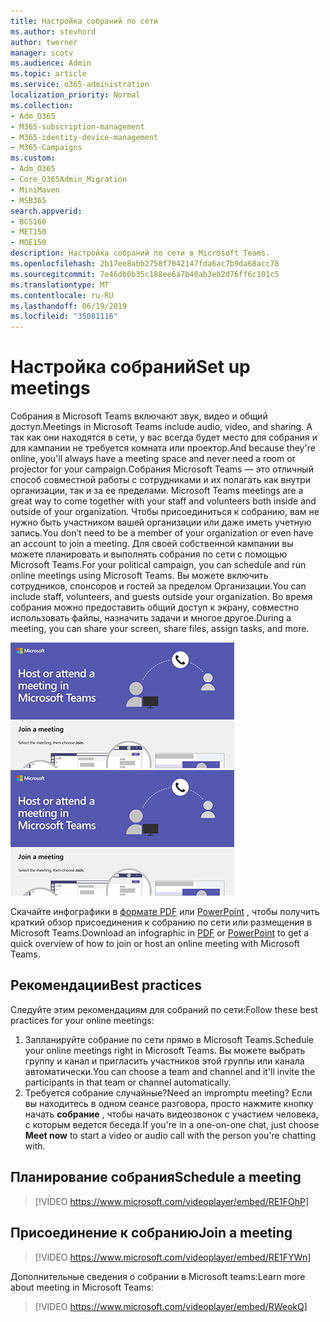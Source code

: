 ```yaml
---
title: Настройка собраний по сети
ms.author: stevhord
author: twerner
manager: scotv
ms.audience: Admin
ms.topic: article
ms.service: o365-administration
localization_priority: Normal
ms.collection:
- Adm_O365
- M365-subscription-management
- M365-identity-device-management
- M365-Campaigns
ms.custom:
- Adm_O365
- Core_O365Admin_Migration
- MiniMaven
- MSB365
search.appverid:
- BCS160
- MET150
- MOE150
description: Настройка собраний по сети в Microsoft Teams.
ms.openlocfilehash: 2b17ee8abb2758f7042147fda6ac7b9da68acc78
ms.sourcegitcommit: 7e46db0b35c188ee6a7b40ab3eb2d76ff6c101c5
ms.translationtype: MT
ms.contentlocale: ru-RU
ms.lasthandoff: 06/19/2019
ms.locfileid: "35081116"
---
```

# <a name="set-up-meetings"></a><span data-ttu-id="d7261-103">Настройка собраний</span><span class="sxs-lookup"><span data-stu-id="d7261-103">Set up meetings</span></span>

<span data-ttu-id="d7261-104">Собрания в Microsoft Teams включают звук, видео и общий доступ.</span><span class="sxs-lookup"><span data-stu-id="d7261-104">Meetings in Microsoft Teams include audio, video, and sharing.</span></span> <span data-ttu-id="d7261-105">А так как они находятся в сети, у вас всегда будет место для собрания и для кампании не требуется комната или проектор.</span><span class="sxs-lookup"><span data-stu-id="d7261-105">And because they're online, you'll always have a meeting space and never need a room or projector for your campaign.</span></span><span data-ttu-id="d7261-106">Собрания Microsoft Teams — это отличный способ совместной работы с сотрудниками и их полагать как внутри организации, так и за ее пределами.</span><span class="sxs-lookup"><span data-stu-id="d7261-106"> Microsoft Teams meetings are a great way to come together with your staff and volunteers both inside and outside of your organization.</span></span> <span data-ttu-id="d7261-107">Чтобы присоединиться к собранию, вам не нужно быть участником вашей организации или даже иметь учетную запись.</span><span class="sxs-lookup"><span data-stu-id="d7261-107">You don’t need to be a member of your organization or even have an account to join a meeting.</span></span> <span data-ttu-id="d7261-108">Для своей собственной кампании вы можете планировать и выполнять собрания по сети с помощью Microsoft Teams.</span><span class="sxs-lookup"><span data-stu-id="d7261-108">For your political campaign, you can schedule and run online meetings using Microsoft Teams.</span></span> <span data-ttu-id="d7261-109">Вы можете включить сотрудников, спонсоров и гостей за пределом Организации.</span><span class="sxs-lookup"><span data-stu-id="d7261-109">You can include staff, volunteers, and guests outside your organization.</span></span> <span data-ttu-id="d7261-110">Во время собрания можно предоставить общий доступ к экрану, совместно использовать файлы, назначить задачи и многое другое.</span><span class="sxs-lookup"><span data-stu-id="d7261-110">During a meeting, you can share your screen, share files, assign tasks, and more.</span></span>

<span data-ttu-id="d7261-111">[![Иллюстрация двух пользователей, у которых есть собрание на настольном компьютере и с мобильного телефона.](media/HostOnlineMeeting-thumb-358x201.png)](https://go.microsoft.com/fwlink/?linkid=2078712)</span><span class="sxs-lookup"><span data-stu-id="d7261-111">[![An illustration of two users having a meeting - from a desktop computer and from a mobile phone](media/HostOnlineMeeting-thumb-358x201.png)](https://go.microsoft.com/fwlink/?linkid=2078712)</span></span>

<span data-ttu-id="d7261-112">Скачайте инфографики в [формате PDF](https://go.microsoft.com/fwlink/?linkid=2078712) или [PowerPoint](https://go.microsoft.com/fwlink/?linkid=2079515) , чтобы получить краткий обзор присоединения к собранию по сети или размещения в Microsoft Teams.</span><span class="sxs-lookup"><span data-stu-id="d7261-112">Download an infographic in [PDF](https://go.microsoft.com/fwlink/?linkid=2078712) or [PowerPoint](https://go.microsoft.com/fwlink/?linkid=2079515) to get a quick overview of how to join or host an online meeting with Microsoft Teams.</span></span>

## <a name="best-practices"></a><span data-ttu-id="d7261-113">Рекомендации</span><span class="sxs-lookup"><span data-stu-id="d7261-113">Best practices</span></span>

<span data-ttu-id="d7261-114">Следуйте этим рекомендациям для собраний по сети:</span><span class="sxs-lookup"><span data-stu-id="d7261-114">Follow these best practices for your online meetings:</span></span>
1. <span data-ttu-id="d7261-115">Запланируйте собрание по сети прямо в Microsoft Teams.</span><span class="sxs-lookup"><span data-stu-id="d7261-115">Schedule your online meetings right in Microsoft Teams.</span></span> <span data-ttu-id="d7261-116">Вы можете выбрать группу и канал и пригласить участников этой группы или канала автоматически.</span><span class="sxs-lookup"><span data-stu-id="d7261-116">You can choose a team and channel and it'll invite the participants in that team or channel automatically.</span></span>
2. <span data-ttu-id="d7261-117">Требуется собрание случайные?</span><span class="sxs-lookup"><span data-stu-id="d7261-117">Need an impromptu meeting?</span></span> <span data-ttu-id="d7261-118">Если вы находитесь в одном сеансе разговора, просто нажмите кнопку начать **собрание** , чтобы начать видеозвонок с участием человека, с которым ведется беседа.</span><span class="sxs-lookup"><span data-stu-id="d7261-118">If you're in a one-on-one chat, just choose **Meet now** to start a video or audio call with the person you're chatting with.</span></span> 


## <a name="schedule-a-meeting"></a><span data-ttu-id="d7261-119">Планирование собрания</span><span class="sxs-lookup"><span data-stu-id="d7261-119">Schedule a meeting</span></span>

> [!VIDEO https://www.microsoft.com/videoplayer/embed/RE1FOhP]

## <a name="join-a-meeting"></a><span data-ttu-id="d7261-120">Присоединение к собранию</span><span class="sxs-lookup"><span data-stu-id="d7261-120">Join a meeting</span></span>

> [!VIDEO https://www.microsoft.com/videoplayer/embed/RE1FYWn]

<span data-ttu-id="d7261-121">Дополнительные сведения о собрании в Microsoft teams:</span><span class="sxs-lookup"><span data-stu-id="d7261-121">Learn more about meeting in Microsoft Teams:</span></span>

> [!VIDEO https://www.microsoft.com/videoplayer/embed/RWeokQ]